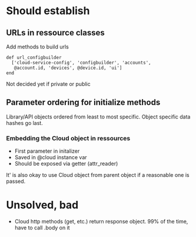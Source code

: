 # Should establish
## URLs in ressource classes
Add methods to build urls

    def url_configbuilder
      ['cloud-service-config', 'configbuilder', 'accounts',
       @account.id, 'devices', @device.id, 'ui']
    end

Not decided yet if private or public

## Parameter ordering for initialize methods

Library/API objects ordered from least to most specific.
Object specific data hashes go last.

### Embedding the Cloud object in ressources
* First parameter in initalizer
* Saved in @cloud instance var
* Should be exposed via getter (attr_reader)

It' is also okay to use Cloud object from parent object if a reasonable one is passed.


# Unsolved, bad
* Cloud http methods (get, etc.) return response object. 99% of the time, have to call .body on it